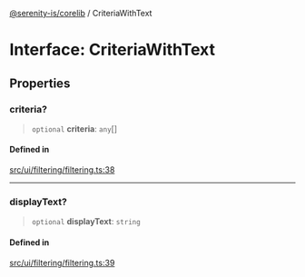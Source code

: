 [@serenity-is/corelib](../README.md) / CriteriaWithText

# Interface: CriteriaWithText

## Properties

### criteria?

> `optional` **criteria**: `any`[]

#### Defined in

[src/ui/filtering/filtering.ts:38](https://github.com/serenity-is/serenity/blob/master/packages/corelib/src/ui/filtering/filtering.ts#L38)

***

### displayText?

> `optional` **displayText**: `string`

#### Defined in

[src/ui/filtering/filtering.ts:39](https://github.com/serenity-is/serenity/blob/master/packages/corelib/src/ui/filtering/filtering.ts#L39)
